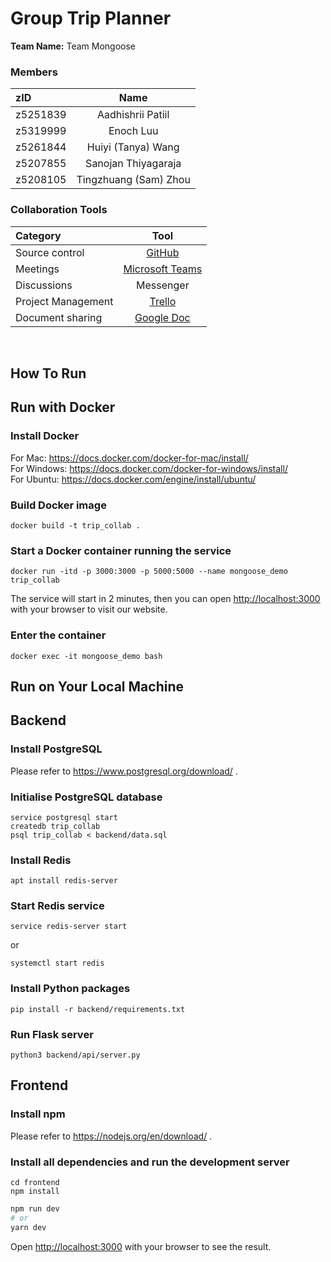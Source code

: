 # Group Trip Planner

**Team Name:** Team Mongoose

### Members
|  zID    |  Name |
| :------------- | :----------: | 
|  z5251839 |  Aadhishrii Patiil |
|  z5319999  |  Enoch  Luu |
|  z5261844 | Huiyi (Tanya) Wang | 
|  z5207855 | Sanojan Thiyagaraja | 
|  z5208105| Tingzhuang (Sam) Zhou  | 


###  Collaboration Tools
| Category     | Tool | 
| :------------- | :----------: | 
| Source control        | [GitHub](https://github.com/Snuzzn/SENG2011_Team-Mongoose)        | 
| Meetings | [Microsoft Teams](https://teams.microsoft.com/l/channel/19%3a80b9ca9ee9bd4941b984907ef0c336f3%40thread.tacv2/General?groupId=5bd2e8e7-6db7-496a-8516-65f7f8038df1&tenantId=3ff6cfa4-e715-48db-b8e1-0867b9f9fba3)|
|Discussions | Messenger|
|Project Management| [Trello](https://trello.com/b/jLHxPiDO/project-board)|
|Document sharing | [Google Doc](https://docs.google.com/document/d/11ml6Zbl5ZOISTuHi4Y6UhOVEK8MKHxR1xcX6CjaxgOQ/edit) |

<br>

## How To Run
## Run with Docker
### Install Docker
For Mac: https://docs.docker.com/docker-for-mac/install/ <br>
For Windows: https://docs.docker.com/docker-for-windows/install/ <br>
For Ubuntu: https://docs.docker.com/engine/install/ubuntu/
### Build Docker image
```
docker build -t trip_collab .
```
### Start a Docker container running the service
```
docker run -itd -p 3000:3000 -p 5000:5000 --name mongoose_demo trip_collab
```
The service will start in 2 minutes, then you can open [http://localhost:3000](http://localhost:3000) with your browser to visit our website.

### Enter the container
```
docker exec -it mongoose_demo bash
```

## Run on Your Local Machine
## Backend
### Install PostgreSQL
Please refer to https://www.postgresql.org/download/ .

### Initialise PostgreSQL database
```
service postgresql start
createdb trip_collab
psql trip_collab < backend/data.sql
```

### Install Redis
```
apt install redis-server
```

### Start Redis service
```
service redis-server start
```
or
```
systemctl start redis
```
### Install Python packages
```
pip install -r backend/requirements.txt
```
### Run Flask server
```
python3 backend/api/server.py
```
## Frontend
### Install npm
Please refer to https://nodejs.org/en/download/ .

### Install all dependencies and run the development server
```
cd frontend
npm install
```

```bash
npm run dev
# or
yarn dev
```
Open [http://localhost:3000](http://localhost:3000) with your browser to see the result.

